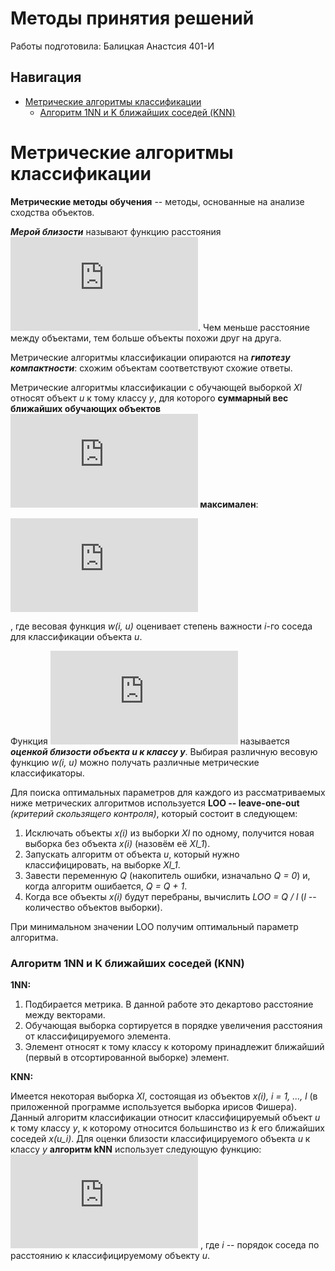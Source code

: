 # Методы принятия решений
Работы подготовила: Балицкая Анастсия 401-И
## Навигация

- [Метрические алгоритмы классификации](#Метрические-алгоритмы-классификации)
  - [Алгоритм 1NN и K ближайших соседей (KNN)](#алгоритм-1nn-и-k-ближайших-соседей-knn)
  
# Метрические алгоритмы классификации
**Метрические методы обучения** -- методы, основанные на анализе сходства объектов.

**_Мерой близости_** называют функцию расстояния ![](http://latex.codecogs.com/svg.latex?%5Clarge%20%5Crho%3A%20%28X%20%5Ctimes%20X%29%20%5Crightarrow%20%5Cmathbb%7BR%7D). Чем меньше расстояние между объектами, тем больше объекты похожи друг на друга.

Метрические алгоритмы классификации опираются на **_гипотезу компактности_**: схожим объектам соответствуют схожие ответы.

Метрические алгоритмы классификации с обучающей выборкой *Xl* относят объект *u* к тому классу *y*, для которого **суммарный вес ближайших обучающих объектов ![](https://latex.codecogs.com/gif.latex?W_y%28u%2C%20X%5El%29) максимален**:

![](https://latex.codecogs.com/gif.latex?W_y%28u%2C%20X%5El%29%20%3D%20%5Csum_%7Bi%20%3A%20y_%7Bu%7D%5E%7B%28i%29%7D%20%3D%20y%7D%20w%28i%2C%20u%29%20%5Crightarrow%20max)

, где весовая функция *w(i, u)* оценивает степень важности *i*-го соседа для классификации объекта *u*.

Функция ![](https://latex.codecogs.com/gif.latex?W_y%28u%2C%20X%5El%29) называется **_оценкой близости объекта u к классу y_**. Выбирая различную весовую функцию *w(i, u)* можно получать различные метрические классификаторы.

Для поиска оптимальных параметров для каждого из рассматриваемых ниже метрических алгоритмов используется **LOO -- leave-one-out** *(критерий скользящего контроля)*, который состоит в следующем: 

1. Исключать объекты *x(i)* из выборки *Xl* по одному, получится новая выборка без объекта *x(i)* (назовём её *Xl_1*).
2. Запускать алгоритм от объекта *u*, который нужно классифицировать, на выборке *Xl_1*.
3. Завести переменную *Q* (накопитель ошибки, изначально *Q = 0*) и, когда алгоритм ошибается, *Q = Q + 1*.
4. Когда все объекты *x(i)* будут перебраны, вычислить *LOO = Q / l* (*l* -- количество объектов выборки).

При минимальном значении LOO получим оптимальный параметр алгоритма.
### Алгоритм 1NN и K ближайших соседей (KNN)

**1NN:**

1. Подбирается метрика. В данной работе это декартово расстояние между векторами.
2. Обучающая выборка сортируется в порядке увеличения расстояния от классифицируемого элемента.
3. Элемент относят к тому классу к которому принадлежит ближайший (первый в отсортированной выборке) элемент.

**КNN:**

Имеется некоторая выборка *Xl*, состоящая из объектов *x(i), i = 1, ..., l* (в приложенной программе используется выборка ирисов Фишера).
Данный алгоритм классификации относит классифицируемый объект *u* к тому классу *y*, к которому относится большинство из *k* его ближайших соседей *x(u_i)*.
Для оценки близости классифицируемого объекта *u* к классу *y* **алгоритм kNN** использует следующую функцию:
![](http://latex.codecogs.com/svg.latex?%5Clarge%20W%28i%2C%20u%29%20%3D%20%5Bi%20%5Cleq%20k%5D) , где *i* -- порядок соседа по расстоянию к классифицируемому объекту *u*.



